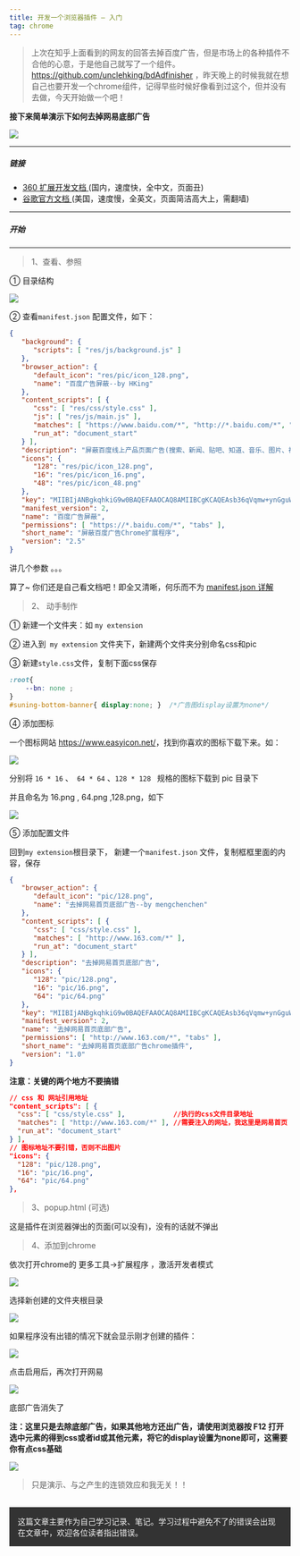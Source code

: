 ```yaml
---
title: 开发一个浏览器插件 — 入门
tag: chrome
---
```


> 上次在知乎上面看到的网友的回答去掉百度广告，但是市场上的各种插件不合他的心意，于是他自己就写了一个组件。https://github.com/unclehking/bdAdfinisher ，昨天晚上的时候我就在想自己也要开发一个chrome组件，记得早些时候好像看到过这个，但并没有去做，今天开始做一个吧！



**接下来简单演示下如何去掉网易底部广告**



<img src='http://ox2pfy76y.bkt.clouddn.com/163index.png'>



---

##### 链接

- <a href='http://open.chrome.360.cn/extension_dev/overview.html'>360 扩展开发文档 </a> (国内，速度快，全中文，页面丑)
- <a href='https://developer.chrome.com/extensions/getstarted'>谷歌官方文档 </a> (美国，速度慢，全英文，页面简洁高大上，需翻墙)

---



##### 开始

---

>  1、查看、参照

① 目录结构

<img src='http://ox2pfy76y.bkt.clouddn.com/%E7%B2%98%E8%B4%B4%E5%9B%BE%E7%89%87.png'>

② 查看`manifest.json` 配置文件，如下：

```json
{
   "background": {
      "scripts": [ "res/js/background.js" ]
   },
   "browser_action": {
      "default_icon": "res/pic/icon_128.png",
      "name": "百度广告屏蔽--by HKing"
   },
   "content_scripts": [ {
      "css": [ "res/css/style.css" ],
      "js": [ "res/js/main.js" ],
      "matches": [ "https://www.baidu.com/*", "http://*.baidu.com/*", "https://*.baidu.com/*" ],
      "run_at": "document_start"
   } ],
   "description": "屏蔽百度线上产品页面广告(搜索、新闻、贴吧、知道、音乐、图片、视频、文库等); 点击扩展图标打开(如果已打开则切换到)百度页面，可当书签用，省去每次输入地址的麻烦。",
   "icons": {
      "128": "res/pic/icon_128.png",
      "16": "res/pic/icon_16.png",
      "48": "res/pic/icon_48.png"
   },
   "key": "MIIBIjANBgkqhkiG9w0BAQEFAAOCAQ8AMIIBCgKCAQEAsb36qVqmw+ynGguWnpOSMtIYqzMxrlEXZl+w+5+xX1qXPpDlBdunINt5wgs5TQkQyRU5+V+RjZKXOJwAGGU+BQ2nNfx0xd3SIKR2tviavZ1l74iDhWPwEX31uVTDGBGqtTyEGukqa6k05N2z/T8VbaY1RIoZjeVNloPfR44BuSdRTAOJrcxHX4uO3hpKPZXbv3SivUdLjdwOF9veGsAl2HXnXrKfvZDjH6UtRZfIEfaolpR4PqfcRVFNESWK6Vlp5CBFPUtzH00f++qgLKvQekDndt2jzkD3cjE3e0xdQt+qtXO264/5wung/cuD4rAu8Xc1hZD/SgA3BjewlretjQIDAQAB",
   "manifest_version": 2,
   "name": "百度广告屏蔽",
   "permissions": [ "https://*.baidu.com/*", "tabs" ],
   "short_name": "屏蔽百度广告Chrome扩展程序",
   "version": "2.5"
}
```

讲几个参数 。。。

算了~ 你们还是自己看文档吧！即全又清晰，何乐而不为 <a href='http://open.chrome.360.cn/extension_dev/manifest.html'>manifest.json 详解</a>

> 2、 动手制作

① 新建一个文件夹：如 `my extension`

② 进入到` my extension` 文件夹下，新建两个文件夹分别命名css和pic

③ 新建`style.css`文件，复制下面css保存

```css
:root{
    --bn: none ;	
}
#suning-bottom-banner{ display:none; }  /*广告图display设置为none*/
```

④ 添加图标

一个图标网站 <a href='https://www.easyicon.net/'>https://www.easyicon.net/</a>，找到你喜欢的图标下载下来。如：

<img src='https://www.easyicon.net/api/resizeApi.php?id=1108076&size=128'>

分别将 `16 * 16` 、` 64 * 64` 、`128 * 128 ` 规格的图标下载到 pic 目录下

并且命名为 16.png , 64.png ,128.png，如下

<img src='http://ox2pfy76y.bkt.clouddn.com/wangyitubiao.png'>

⑤ 添加配置文件

回到`my extension`根目录下， 新建一个`manifest.json` 文件，复制框框里面的内容，保存

```json
{
   "browser_action": {
      "default_icon": "pic/128.png",
      "name": "去掉网易首页底部广告--by mengchenchen"
   },
   "content_scripts": [ {
      "css": [ "css/style.css" ],
      "matches": [ "http://www.163.com/*" ],
      "run_at": "document_start"
   } ],
   "description": "去掉网易首页底部广告",
   "icons": {
      "128": "pic/128.png",
      "16": "pic/16.png",
      "64": "pic/64.png"
   },
   "key": "MIIBIjANBgkqhkiG9w0BAQEFAAOCAQ8AMIIBCgKCAQEAsb36qVqmw+ynGguWnpOSMtIYqzMxrlEXZl+w+5+xX1qXPpDlBdunINt5wgs5TQkQyRU5+V+RjZKXOJwAGGU+BQ2nNfx0xd3SIKR2tviavZ1l74iDhWPwEX31uVTDGBGqtTyEGukqa6k05N2z/T8VbaY1RIoZjeVNloPfR44BuSdRTAOJrcxHX4uO3hpKPZXbv3SivUdLjdwOF9veGsAl2HXnXrKfvZDjH6UtRZfIEfaolpR4PqfcRVFNESWK6Vlp5CBFPUtzH00f++qgLKvQekDndt2jzkD3cjE3e0xdQt+qtXO264/5wung/cuD4rAu8Xc1hZD/SgA3BjewlretjQIDAQAB",
   "manifest_version": 2,
   "name": "去掉网易首页底部广告",
   "permissions": [ "http://www.163.com/*", "tabs" ],
   "short_name": "去掉网易首页底部广告chrome插件",
   "version": "1.0"
}
```

**注意：关键的两个地方不要搞错**

```json
// css 和 网址引用地址
"content_scripts": [ {
  "css": [ "css/style.css" ],			 //执行的css文件目录地址
  "matches": [ "http://www.163.com/*" ], //需要注入的网址，我这里是网易首页
  "run_at": "document_start"
} ],
// 图标地址不要引错，否则不出图片
"icons": {
  "128": "pic/128.png",
  "16": "pic/16.png",
  "64": "pic/64.png"
},
```

> 3、popup.html (可选)

这是插件在浏览器弹出的页面(可以没有)，没有的话就不弹出

> 4、添加到chrome

依次打开chrome的 更多工具->扩展程序 ，激活开发者模式

<img src='http://ox2pfy76y.bkt.clouddn.com/Snipaste_2017-09-30_13-42-54.png'>

选择新创建的文件夹根目录

<img src='http://ox2pfy76y.bkt.clouddn.com/Snipaste_2017-09-30_13-43-27.png'>

如果程序没有出错的情况下就会显示刚才创建的插件：

<img src='http://ox2pfy76y.bkt.clouddn.com/wangyiextensions.png'>

点击启用后，再次打开网易

<img src='http://ox2pfy76y.bkt.clouddn.com/wangyiindexx.png'>



底部广告消失了

**注：这里只是去除底部广告，如果其他地方还出广告，请使用浏览器按 F12 打开选中元素的得到css或者id或其他元素，将它的display设置为none即可，这需要你有点css基础**

<img src='http://ox2pfy76y.bkt.clouddn.com/aaa.png'>



> 只是演示、与之产生的连锁效应和我无关！！

<br><span style='padding:15px;display:block;background:#333;color:#f5f5f5;font-size:14px'>这篇文章主要作为自己学习记录、笔记。学习过程中避免不了的错误会出现在文章中，欢迎各位读者指出错误。</span>